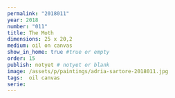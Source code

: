 ```yaml
---
permalink: "2018011"
year: 2018
number: "011"
title: The Moth
dimensions: 25 x 20,2
medium: oil on canvas
show_in_home: true #true or empty
order: 15
publish: notyet # notyet or blank
image: /assets/p/paintings/adria-sartore-2018011.jpg
tags:  oil canvas
serie:
---
```

